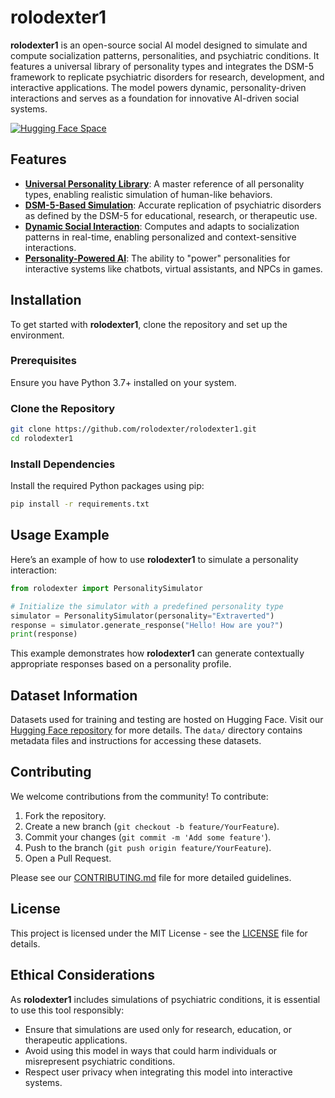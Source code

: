 # rolodexter1

**rolodexter1** is an open-source social AI model designed to simulate and compute socialization patterns, personalities, and psychiatric conditions. It features a universal library of personality types and integrates the DSM-5 framework to replicate psychiatric disorders for research, development, and interactive applications. The model powers dynamic, personality-driven interactions and serves as a foundation for innovative AI-driven social systems.

[![Hugging Face Space](https://img.shields.io/badge/Hugging%20Face-Space-blue)](https://huggingface.co/spaces/rolodexter/rolodexter1)

## Features
- **[Universal Personality Library](docs/Universal_Personality_Library.md)**: A master reference of all personality types, enabling realistic simulation of human-like behaviors.
- **[DSM-5-Based Simulation](docs/DSM-5_Based_Simulation.md)**: Accurate replication of psychiatric disorders as defined by the DSM-5 for educational, research, or therapeutic use.
- **[Dynamic Social Interaction](docs/Dynamic_Social_Interaction.md)**: Computes and adapts to socialization patterns in real-time, enabling personalized and context-sensitive interactions.
- **[Personality-Powered AI](docs/Personality_Powered_AI.md)**: The ability to "power" personalities for interactive systems like chatbots, virtual assistants, and NPCs in games.

## Installation
To get started with **rolodexter1**, clone the repository and set up the environment.

### Prerequisites
Ensure you have Python 3.7+ installed on your system.

### Clone the Repository
```bash
git clone https://github.com/rolodexter/rolodexter1.git
cd rolodexter1
```

### Install Dependencies
Install the required Python packages using pip:
```bash
pip install -r requirements.txt
```

## Usage Example
Here’s an example of how to use **rolodexter1** to simulate a personality interaction:

```python
from rolodexter import PersonalitySimulator

# Initialize the simulator with a predefined personality type
simulator = PersonalitySimulator(personality="Extraverted")
response = simulator.generate_response("Hello! How are you?")
print(response)
```

This example demonstrates how **rolodexter1** can generate contextually appropriate responses based on a personality profile.

## Dataset Information
Datasets used for training and testing are hosted on Hugging Face. Visit our [Hugging Face repository](https://huggingface.co/) for more details. The `data/` directory contains metadata files and instructions for accessing these datasets.

## Contributing
We welcome contributions from the community! To contribute:
1. Fork the repository.
2. Create a new branch (`git checkout -b feature/YourFeature`).
3. Commit your changes (`git commit -m 'Add some feature'`).
4. Push to the branch (`git push origin feature/YourFeature`).
5. Open a Pull Request.

Please see our [CONTRIBUTING.md](CONTRIBUTING.md) file for more detailed guidelines.

## License
This project is licensed under the MIT License - see the [LICENSE](LICENSE) file for details.

## Ethical Considerations
As **rolodexter1** includes simulations of psychiatric conditions, it is essential to use this tool responsibly:
- Ensure that simulations are used only for research, education, or therapeutic applications.
- Avoid using this model in ways that could harm individuals or misrepresent psychiatric conditions.
- Respect user privacy when integrating this model into interactive systems.
